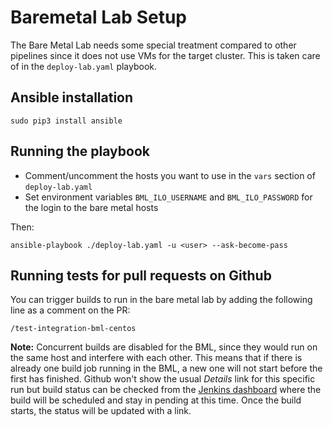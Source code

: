 # Baremetal Lab Setup

The Bare Metal Lab needs some special treatment compared to other pipelines
since it does not use VMs for the target cluster. This is taken care of in the
`deploy-lab.yaml` playbook.

## Ansible installation

`sudo pip3 install ansible`

## Running the playbook

* Comment/uncomment the hosts you want to use in the `vars` section of
  `deploy-lab.yaml`
* Set environment variables `BML_ILO_USERNAME` and `BML_ILO_PASSWORD` for the
  login to the bare metal hosts

Then:

`ansible-playbook ./deploy-lab.yaml -u <user> --ask-become-pass`

## Running tests for pull requests on Github

You can trigger builds to run in the bare metal lab by adding the following
line as a comment on the PR:

```text
/test-integration-bml-centos
```

**Note:** Concurrent builds are disabled for the BML, since they would run on
the same host and interfere with each other. This means that if there is already
one build job running in the BML, a new one will not start before the first has
finished. Github won't show the usual *Details* link for this specific run but
build status can be checked from the
[Jenkins dashboard](https://jenkins.nordix.org/job/metal3_metal3io_project_infra_bml_integration_tests_centos/)
where the build will be scheduled and stay in pending at this time.
Once the build starts, the status will be updated with a link.
